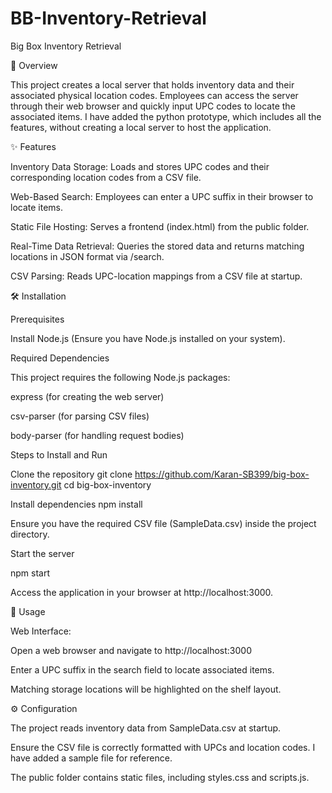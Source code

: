 # BB-Inventory-Retrieval

Big Box Inventory Retrieval

🚀 Overview

This project creates a local server that holds inventory data and their associated physical location codes. Employees can access the server through their web browser and quickly input UPC codes to locate the associated items. I have added the python prototype, which includes all the features, without creating a local server to host the application.

✨ Features

Inventory Data Storage: Loads and stores UPC codes and their corresponding location codes from a CSV file.

Web-Based Search: Employees can enter a UPC suffix in their browser to locate items.

Static File Hosting: Serves a frontend (index.html) from the public folder.

Real-Time Data Retrieval: Queries the stored data and returns matching locations in JSON format via /search.

CSV Parsing: Reads UPC-location mappings from a CSV file at startup.

🛠 Installation

Prerequisites

Install Node.js (Ensure you have Node.js installed on your system).

Required Dependencies

This project requires the following Node.js packages:

express (for creating the web server)

csv-parser (for parsing CSV files)

body-parser (for handling request bodies)

Steps to Install and Run

Clone the repository git clone https://github.com/Karan-SB399/big-box-inventory.git cd big-box-inventory

Install dependencies npm install

Ensure you have the required CSV file (SampleData.csv) inside the project directory.

Start the server

npm start

Access the application in your browser at http://localhost:3000.

📌 Usage

Web Interface:

Open a web browser and navigate to http://localhost:3000

Enter a UPC suffix in the search field to locate associated items.

Matching storage locations will be highlighted on the shelf layout.

⚙️ Configuration

The project reads inventory data from SampleData.csv at startup.

Ensure the CSV file is correctly formatted with UPCs and location codes. I have added a sample file for reference.

The public folder contains static files, including styles.css and scripts.js.
